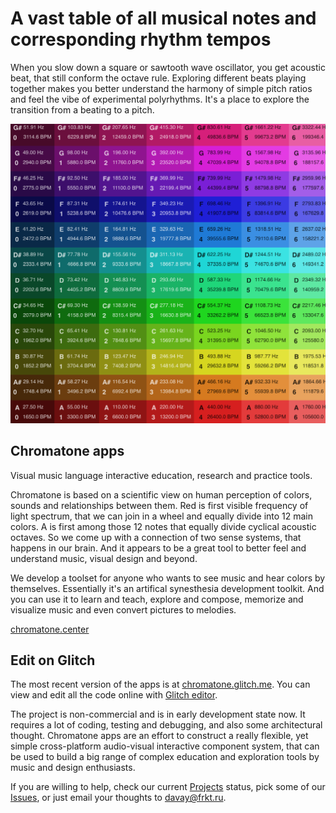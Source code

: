 # A vast table of all musical notes and corresponding rhythm tempos

When you slow down a square or sawtooth wave oscillator, you get acoustic beat, that still conform the octave rule. Exploring different beats playing together makes you better understand the harmony of simple pitch ratios and feel the vibe of experimental polyrhythms. It's a place to explore the transition from a beating to a pitch.

![screen](screenshot.png)

## Chromatone apps

Visual music language interactive education, research and practice tools.

Chromatone is based on a scientific view on human perception of colors, sounds and relationships between them.
Red is first visible frequency of light spectrum, that we can join in a wheel and equally divide into 12 main colors. A is first among those 12 notes that equally divide cyclical acoustic octaves. So we come up with a connection of two sense systems, that happens in our brain. And it appears to be a great tool to better feel and understand music, visual design and beyond.

We develop a toolset for anyone who wants to see music and hear colors by themselves. Essentially it's an artifical synesthesia development toolkit. And you can use it to learn and teach, explore and compose, memorize and visualize music and even convert pictures to melodies.

[chromatone.center](https://chromatone.center)

## Edit on Glitch

The most recent version of the apps is at [chromatone.glitch.me](https://chromatone.glitch.me/). You can view and edit all the code online with [Glitch editor](https://glitch.com/edit/#!/chromatone).

The project is non-commercial and is in early development state now. It requires a lot of coding, testing and debugging, and also some architectural thought. Chromatone apps are an effort to construct a really flexible, yet simple cross-platform audio-visual interactive component system, that can be used to build a big range of complex education and exploration tools by music and design enthusiasts.

If you are willing to help, check our current [Projects](https://github.com/DeFUCC/chromatone/projects) status, pick some of our [Issues](https://github.com/DeFUCC/chromatone/issues), or just email your thoughts to [davay@frkt.ru](mailto:davay@frkt.ru).
